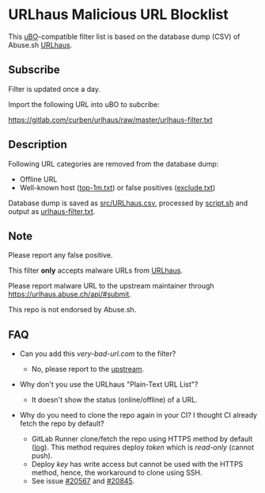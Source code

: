 # URLhaus Malicious URL Blocklist

This [uBO](https://github.com/gorhill/uBlock/)-compatible filter list is based on the database dump (CSV) of Abuse.sh [URLhaus](https://urlhaus.abuse.ch/).

## Subscribe

Filter is updated once a day.

Import the following URL into uBO to subcribe:

https://gitlab.com/curben/urlhaus/raw/master/urlhaus-filter.txt

## Description

Following URL categories are removed from the database dump:

- Offline URL
- Well-known host ([top-1m.txt](src/top-1m.txt)) or false positives ([exclude.txt](src/exclude.txt))

Database dump is saved as [src/URLhaus.csv](URLhaus.csv), processed by [script.sh](utils/script.sh) and output as [urlhaus-filter.txt](urlhaus-filter.txt).

## Note

Please report any false positive.

This filter **only** accepts malware URLs from [URLhaus](https://urlhaus.abuse.ch/).

Please report malware URL to the upstream maintainer through https://urlhaus.abuse.ch/api/#submit.

This repo is not endorsed by Abuse.sh.

## FAQ

- Can you add this *very-bad-url.com* to the filter?
	+ No, please report to the [upstream](https://urlhaus.abuse.ch/api/#submit).

- Why don't you use the URLhaus "Plain-Text URL List"?
	+ It doesn't show the status (online/offline) of a URL.

- Why do you need to clone the repo again in your CI? I thought CI already fetch the repo by default?
	+ GitLab Runner clone/fetch the repo using HTTPS method by default ([log](https://gitlab.com/curben/urlhaus/-/jobs/105979394)). This method requires deploy *token* which is *read-only* (cannot push).
	+ Deploy *key* has write access but cannot be used with the HTTPS method, hence, the workaround to clone using SSH.
	+ See issue [#20567](https://gitlab.com/gitlab-org/gitlab-ce/issues/20567) and [#20845](https://gitlab.com/gitlab-org/gitlab-ce/issues/20845).
